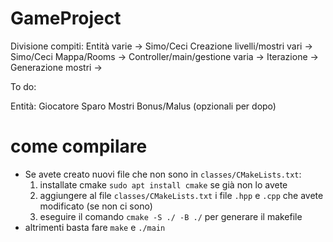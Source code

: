 # GameProject

Divisione compiti:
Entità varie -> Simo/Ceci
Creazione livelli/mostri vari -> Simo/Ceci
Mappa/Rooms -> 
Controller/main/gestione varia -> 
Iterazione ->
Generazione mostri ->

To do:

Entità:
    Giocatore
    Sparo
    Mostri
    Bonus/Malus (opzionali per dopo)

# come compilare
- Se avete creato nuovi file che non sono in `classes/CMakeLists.txt`: 
    1. installate cmake `sudo apt install cmake` se già non lo avete
    2. aggiungere al file `classes/CMakeLists.txt` i file `.hpp` e `.cpp` che avete modificato (se non ci sono)
    3. eseguire il comando `cmake -S ./ -B ./` per generare il makefile
- altrimenti basta fare `make` e `./main`